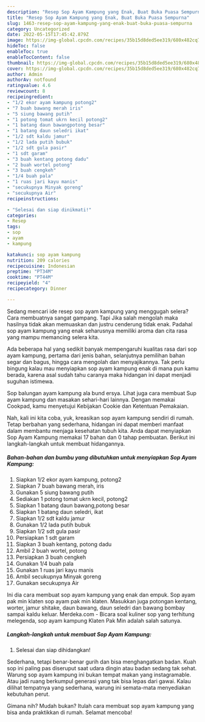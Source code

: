 ```yaml
---
description: "Resep Sop Ayam Kampung yang Enak, Buat Buka Puasa Sempurna"
title: "Resep Sop Ayam Kampung yang Enak, Buat Buka Puasa Sempurna"
slug: 1463-resep-sop-ayam-kampung-yang-enak-buat-buka-puasa-sempurna
category: Uncategorized
date: 2022-05-15T17:45:42.879Z
image: https://img-global.cpcdn.com/recipes/35b15d8ded5ee319/680x482cq70/sop-ayam-kampung-foto-resep-utama.jpg
hideToc: false
enableToc: true
enableTocContent: false
thumbnail: https://img-global.cpcdn.com/recipes/35b15d8ded5ee319/680x482cq70/sop-ayam-kampung-foto-resep-utama.jpg
cover: https://img-global.cpcdn.com/recipes/35b15d8ded5ee319/680x482cq70/sop-ayam-kampung-foto-resep-utama.jpg
author: Admin
authorAv: notfound
ratingvalue: 4.6
reviewcount: 8
recipeingredient:
- "1/2 ekor ayam kampung potong2"
- "7 buah bawang merah iris"
- "5 siung bawang putih"
- "1 potong tomat ukrn kecil potong2"
- "1 batang daun bawangpotong besar"
- "1 batang daun seledri ikat"
- "1/2 sdt kaldu jamur"
- "1/2 lada putih bubuk"
- "1/2 sdt gula pasir"
- "1 sdt garam"
- "3 buah kentang potong dadu"
- "2 buah wortel potong"
- "3 buah cengkeh"
- "1/4 buah pala"
- "1 ruas jari kayu manis"
- "secukupnya Minyak goreng"
- "secukupnya Air"
recipeinstructions:

- "Selesai dan siap dinikmati!"
categories:
- Resep
tags:
- sop
- ayam
- kampung

katakunci: sop ayam kampung 
nutrition: 209 calories
recipecuisine: Indonesian
preptime: "PT34M"
cooktime: "PT44M"
recipeyield: "4"
recipecategory: Dinner

---
```



Sedang mencari ide resep sop ayam kampung yang menggugah selera? Cara membuatnya sangat gampang. Tapi Jika salah mengolah maka hasilnya tidak akan memuaskan dan justru cenderung tidak enak. Padahal sop ayam kampung yang enak seharusnya memiliki aroma dan cita rasa yang mampu memancing selera kita.


Ada beberapa hal yang sedikit banyak mempengaruhi kualitas rasa dari sop ayam kampung, pertama dari jenis bahan, selanjutnya pemilihan bahan segar dan bagus, hingga cara mengolah dan menyajikannya. Tak perlu bingung kalau mau menyiapkan sop ayam kampung enak di mana pun kamu berada, karena asal sudah tahu caranya maka hidangan ini dapat menjadi suguhan istimewa.

Sop balungan ayam kampung ala bund ersya. Lihat juga cara membuat Sup ayam kampung dan masakan sehari-hari lainnya. Dengan memakai Cookpad, kamu menyetujui Kebijakan Cookie dan Ketentuan Pemakaian.


Nah, kali ini kita coba, yuk, kreasikan sop ayam kampung sendiri di rumah. Tetap berbahan yang sederhana, hidangan ini dapat memberi manfaat dalam membantu menjaga kesehatan tubuh kita. Anda dapat menyiapkan Sop Ayam Kampung memakai 17 bahan dan 0 tahap pembuatan. Berikut ini langkah-langkah untuk membuat hidangannya.

<!--inarticleads1-->

##### Bahan-bahan dan bumbu yang dibutuhkan untuk menyiapkan Sop Ayam Kampung:

1. Siapkan 1/2 ekor ayam kampung, potong2
1. Siapkan 7 buah bawang merah, iris
1. Gunakan 5 siung bawang putih
1. Sediakan 1 potong tomat ukrn kecil, potong2
1. Siapkan 1 batang daun bawang,potong besar
1. Siapkan 1 batang daun seledri, ikat
1. Siapkan 1/2 sdt kaldu jamur
1. Gunakan 1/2 lada putih bubuk
1. Siapkan 1/2 sdt gula pasir
1. Persiapkan 1 sdt garam
1. Siapkan 3 buah kentang, potong dadu
1. Ambil 2 buah wortel, potong
1. Persiapkan 3 buah cengkeh
1. Gunakan 1/4 buah pala
1. Gunakan 1 ruas jari kayu manis
1. Ambil secukupnya Minyak goreng
1. Gunakan secukupnya Air


Ini dia cara membuat sop ayam kampung yang enak dan empuk. Sop ayam pak min klaten sop ayam pak min klaten. Masukkan juga potongan kentang, worter, jamur shitake, daun bawang, daun seledri dan bawang bombay sampai kaldu keluar. Merdeka.com - Bicara soal kuliner sop yang terhitung melegenda, sop ayam kampung Klaten Pak Min adalah salah satunya. 

<!--inarticleads2-->

##### Langkah-langkah untuk membuat Sop Ayam Kampung:


1. Selesai dan siap dihidangkan!

Sederhana, tetapi benar-benar gurih dan bisa menghangatkan badan. Kuah sop ini paling pas diseruput saat udara dingin atau badan sedang tak sehat. Warung sop ayam kampung ini bukan tempat makan yang instagramable. Atau jadi ruang berkumpul generasi yang tak bisa lepas dari gawai. Kalau dilihat tempatnya yang sederhana, warung ini semata-mata menyediakan kebutuhan perut. 

Gimana nih? Mudah bukan? Itulah cara membuat sop ayam kampung yang bisa anda praktikkan di rumah. Selamat mencoba!
